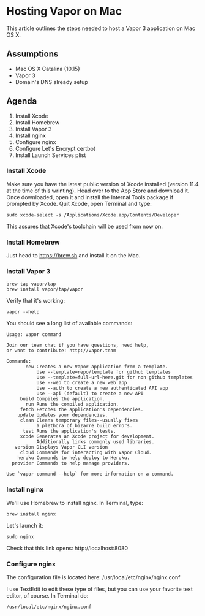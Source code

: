 # Hosting Vapor on Mac

This article outlines the steps needed to host a Vapor 3 application on Mac OS X.

## Assumptions

- Mac OS X Catalina (10.15)
- Vapor 3
- Domain's DNS already setup
 
## Agenda

1. Install Xcode
1. Install Homebrew
1. Install Vapor 3
2. Install nginx
3. Configure nginx
4. Configure Let's Encrypt certbot
5. Install Launch Services plist

### Install Xcode

Make sure you have the latest public version of Xcode installed (version 11.4 at the time of this wrinting). Head over to the App Store and download it. Once downloaded, open it and install the Internal Tools package if prompted by Xcode. Quit Xcode, open Terminal and type:

    sudo xcode-select -s /Applications/Xcode.app/Contents/Developer
    
This assures that Xcode's toolchain will be used from now on.

### Install Homebrew

Just head to https://brew.sh and install it on the Mac.

### Install Vapor 3

    brew tap vapor/tap
    brew install vapor/tap/vapor
    
Verify that it's working:

    vapor --help
    
You should see a long list of available commands:

    Usage: vapor command

	Join our team chat if you have questions, need help,
	or want to contribute: http://vapor.team

	Commands:
		   new Creates a new Vapor application from a template.
			   Use --template=repo/template for github templates
			   Use --template=full-url-here.git for non github templates
			   Use --web to create a new web app
			   Use --auth to create a new authenticated API app
			   Use --api (default) to create a new API
		 build Compiles the application.
		   run Runs the compiled application.
		 fetch Fetches the application's dependencies.
		update Updates your dependencies.
		 clean Cleans temporary files--usually fixes
			   a plethora of bizarre build errors.
		  test Runs the application's tests.
		 xcode Generates an Xcode project for development.
			   Additionally links commonly used libraries.
	   version Displays Vapor CLI version
		 cloud Commands for interacting with Vapor Cloud.
		heroku Commands to help deploy to Heroku.
	  provider Commands to help manage providers.

	Use `vapor command --help` for more information on a command.
    
### Install nginx

We'll use Homebrew to install nginx. In Terminal, type:

    brew install nginx
    
Let's launch it:

    sudo nginx

Check that this link opens: http://localhost:8080

### Configure nginx

The configuration file is located here: /usr/local/etc/nginx/nginx.conf

I use TextEdit to edit these type of files, but you can use your favorite text editor, of course. In Terminal do:

    /usr/local/etc/nginx/nginx.conf


